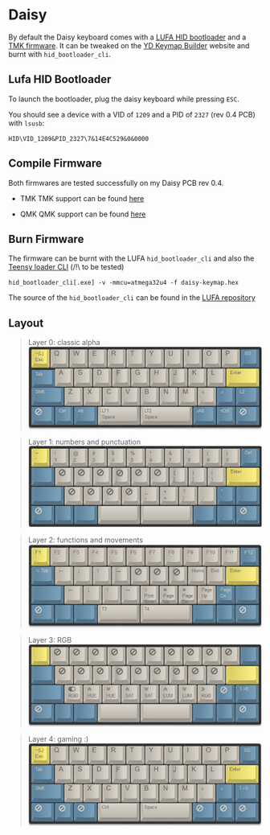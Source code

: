 # Daisy

By default the Daisy keyboard comes with a [LUFA HID bootloader](https://github.com/tmk/tmk_core/tree/master/protocol/lufa/LUFA-git/Bootloaders/HID) and a [TMK firmware](https://github.com/kairyu/tmk_keyboard_custom/tree/master/keyboard/daisy).
It can be tweaked on the [YD Keymap Builder](http://ydkb.io/) website and burnt with `hid_bootloader_cli`.

## Lufa HID Bootloader

To launch the bootloader, plug the daisy keyboard while pressing `ESC`.

You should see a device with a VID of `1209` and a PID of `2327` (rev 0.4 PCB) with `lsusb`:

```
HID\VID_1209&PID_2327\7&14E4C529&0&0000
```

## Compile Firmware

Both firmwares are tested successfully on my Daisy PCB rev 0.4.

-  TMK
TMK support can be found [here](https://github.com/kairyu/tmk_keyboard_custom/tree/master/keyboard/daisy)

-  QMK
QMK support can be found [here](https://github.com/qmk/qmk_firmware/tree/master/keyboards/daisy)

## Burn Firmware

The firmware can be burnt with the LUFA `hid_bootloader_cli` and also the [Teensy loader CLI](https://www.pjrc.com/teensy/loader_cli.html) (/!\ to be tested)

```shell
hid_bootloader_cli[.exe] -v -mmcu=atmega32u4 -f daisy-keymap.hex
```

The source of the `hid_bootloader_cli` can be found in the [LUFA repository](https://github.com/tmk/tmk_core/blob/master/protocol/lufa/LUFA-git/Bootloaders/HID/HostLoaderApp/hid_bootloader_cli.c)

## Layout

> Layer 0: classic alpha
![layer0](./daisy-layer0.png)

> Layer 1: numbers and punctuation
![layer1](./daisy-layer1.png)

> Layer 2: functions and movements
![layer2](./daisy-layer2.png)

> Layer 3: RGB
![layer3](./daisy-layer3.png)

> Layer 4: gaming :)
![layer4](./daisy-layer4.png)

